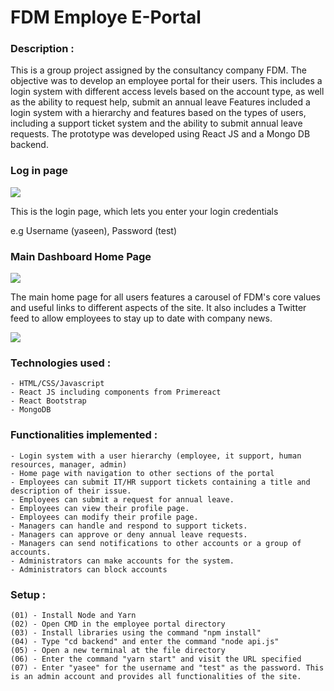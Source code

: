 # FDM Employe E-Portal

### Description :
This is a group project assigned by the consultancy company FDM. The objective was to develop an employee portal for their users. 
This includes a login system with different access levels based on the account type, as well as the ability to request help, submit an annual leave
Features included a login system with a hierarchy and features based on the types of users, including a support ticket system and the ability to submit annual leave requests. 
The prototype was developed using React JS and a Mongo DB backend.

### Log in page

<img src="C:\Users\yasee\Downloads\FDM-Employee-Portal-main\FDM-Employee-Portal-main\img_1.png">

This is the login page, which lets you enter your login credentials

e.g Username (yaseen), Password (test)

### Main Dashboard Home Page

<img src="C:\Users\yasee\Downloads\FDM-Employee-Portal-main\FDM-Employee-Portal-main\img.png" />

The main home page for all users features a carousel of FDM's core values and useful links to different aspects of the site. It also includes a Twitter feed to allow employees to stay up to date with company news.

<img src="https://user-images.githubusercontent.com/78224090/193462914-e597436c-e406-4ef9-b448-05fb6e0a81a3.PNG" />



### Technologies used :
    - HTML/CSS/Javascript
    - React JS including components from Primereact
    - React Bootstrap
    - MongoDB
    
### Functionalities implemented :
    - Login system with a user hierarchy (employee, it support, human resources, manager, admin)
    - Home page with navigation to other sections of the portal
    - Employees can submit IT/HR support tickets containing a title and description of their issue.
    - Employees can submit a request for annual leave.
    - Employees can view their profile page.
    - Employees can modify their profile page.
    - Managers can handle and respond to support tickets.
    - Managers can approve or deny annual leave requests.
    - Managers can send notifications to other accounts or a group of accounts.
    - Administrators can make accounts for the system.
    - Administrators can block accounts

### Setup :
    (01) - Install Node and Yarn
    (02) - Open CMD in the employee portal directory
    (03) - Install libraries using the command "npm install"
    (04) - Type "cd backend" and enter the command "node api.js"
    (05) - Open a new terminal at the file directory
    (06) - Enter the command "yarn start" and visit the URL specified
    (07) - Enter "yasee" for the username and "test" as the password. This is an admin account and provides all functionalities of the site.